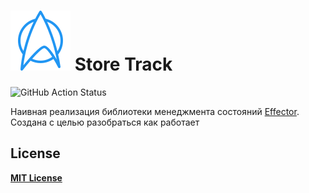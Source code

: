 # ![Store Track Logo](logo.svg) Store Track

![GitHub Action Status](https://github.com/LeMarck/store-track/actions/workflows/test.yml/badge.svg)

Наивная реализация библиотеки менеджмента состояний [Effector](https://effector.dev/). Создана с целью разобраться как работает

## License

[**MIT License**](LICENSE)
